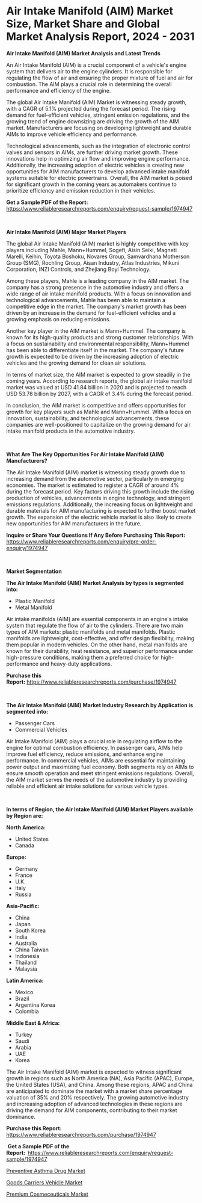 <p><h1>Air Intake Manifold (AIM) Market Size, Market Share and Global Market Analysis Report, 2024 - 2031</h1></p><p><strong>Air Intake Manifold (AIM) Market Analysis and Latest Trends</strong></p>
<p><p>An Air Intake Manifold (AIM) is a crucial component of a vehicle's engine system that delivers air to the engine cylinders. It is responsible for regulating the flow of air and ensuring the proper mixture of fuel and air for combustion. The AIM plays a crucial role in determining the overall performance and efficiency of the engine.</p><p>The global Air Intake Manifold (AIM) Market is witnessing steady growth, with a CAGR of 5.1% projected during the forecast period. The rising demand for fuel-efficient vehicles, stringent emission regulations, and the growing trend of engine downsizing are driving the growth of the AIM market. Manufacturers are focusing on developing lightweight and durable AIMs to improve vehicle efficiency and performance.</p><p>Technological advancements, such as the integration of electronic control valves and sensors in AIMs, are further driving market growth. These innovations help in optimizing air flow and improving engine performance. Additionally, the increasing adoption of electric vehicles is creating new opportunities for AIM manufacturers to develop advanced intake manifold systems suitable for electric powertrains. Overall, the AIM market is poised for significant growth in the coming years as automakers continue to prioritize efficiency and emission reduction in their vehicles.</p></p>
<p><strong>Get a Sample PDF of the Report:&nbsp;</strong> <a href="https://www.reliableresearchreports.com/enquiry/request-sample/1974947">https://www.reliableresearchreports.com/enquiry/request-sample/1974947</a></p>
<p>&nbsp;</p>
<p><strong>Air Intake Manifold (AIM) Major Market Players</strong></p>
<p><p>The global Air Intake Manifold (AIM) market is highly competitive with key players including Mahle, Mann+Hummel, Sogefi, Aisin Seiki, Magneti Marelli, Keihin, Toyota Boshoku, Novares Group, Samvardhana Motherson Group (SMG), Rochling Group, Aisan Industry, Atlas Industries, Mikuni Corporation, INZI Controls, and Zhejiang Boyi Technology.</p><p>Among these players, Mahle is a leading company in the AIM market. The company has a strong presence in the automotive industry and offers a wide range of air intake manifold products. With a focus on innovation and technological advancements, Mahle has been able to maintain a competitive edge in the market. The company's market growth has been driven by an increase in the demand for fuel-efficient vehicles and a growing emphasis on reducing emissions.</p><p>Another key player in the AIM market is Mann+Hummel. The company is known for its high-quality products and strong customer relationships. With a focus on sustainability and environmental responsibility, Mann+Hummel has been able to differentiate itself in the market. The company's future growth is expected to be driven by the increasing adoption of electric vehicles and the growing demand for clean air solutions.</p><p>In terms of market size, the AIM market is expected to grow steadily in the coming years. According to research reports, the global air intake manifold market was valued at USD 41.84 billion in 2020 and is projected to reach USD 53.78 billion by 2027, with a CAGR of 3.4% during the forecast period.</p><p>In conclusion, the AIM market is competitive and offers opportunities for growth for key players such as Mahle and Mann+Hummel. With a focus on innovation, sustainability, and technological advancements, these companies are well-positioned to capitalize on the growing demand for air intake manifold products in the automotive industry.</p></p>
<p>&nbsp;</p>
<p><strong>What Are The Key Opportunities For Air Intake Manifold (AIM) Manufacturers?</strong></p>
<p><p>The Air Intake Manifold (AIM) market is witnessing steady growth due to increasing demand from the automotive sector, particularly in emerging economies. The market is estimated to register a CAGR of around 4% during the forecast period. Key factors driving this growth include the rising production of vehicles, advancements in engine technology, and stringent emissions regulations. Additionally, the increasing focus on lightweight and durable materials for AIM manufacturing is expected to further boost market growth. The expansion of the electric vehicle market is also likely to create new opportunities for AIM manufacturers in the future.</p></p>
<p><strong>Inquire or Share Your Questions If Any Before Purchasing This Report:</strong> <a href="https://www.reliableresearchreports.com/enquiry/pre-order-enquiry/1974947">https://www.reliableresearchreports.com/enquiry/pre-order-enquiry/1974947</a></p>
<p>&nbsp;</p>
<p><strong>Market Segmentation</strong></p>
<p><strong>The Air Intake Manifold (AIM) Market Analysis by types is segmented into:</strong></p>
<p><ul><li>Plastic Manifold</li><li>Metal Manifold</li></ul></p>
<p><p>Air intake manifolds (AIM) are essential components in an engine's intake system that regulate the flow of air to the cylinders. There are two main types of AIM markets: plastic manifolds and metal manifolds. Plastic manifolds are lightweight, cost-effective, and offer design flexibility, making them popular in modern vehicles. On the other hand, metal manifolds are known for their durability, heat resistance, and superior performance under high-pressure conditions, making them a preferred choice for high-performance and heavy-duty applications.</p></p>
<p><strong>Purchase this Report:&nbsp;</strong><a href="https://www.reliableresearchreports.com/purchase/1974947">https://www.reliableresearchreports.com/purchase/1974947</a></p>
<p>&nbsp;</p>
<p><strong>The Air Intake Manifold (AIM) Market Industry Research by Application is segmented into:</strong></p>
<p><ul><li>Passenger Cars</li><li>Commercial Vehicles</li></ul></p>
<p><p>Air Intake Manifold (AIM) plays a crucial role in regulating airflow to the engine for optimal combustion efficiency. In passenger cars, AIMs help improve fuel efficiency, reduce emissions, and enhance engine performance. In commercial vehicles, AIMs are essential for maintaining power output and maximizing fuel economy. Both segments rely on AIMs to ensure smooth operation and meet stringent emissions regulations. Overall, the AIM market serves the needs of the automotive industry by providing reliable and efficient air intake solutions for various vehicle types.</p></p>
<p>&nbsp;</p>
<p><strong>In terms of Region, the Air Intake Manifold (AIM) Market Players available by Region are:</strong></p>
<p>
    <p> <strong> North America: </strong>
        <ul>
            <li>United States</li>
            <li>Canada</li>
        </ul>
        </p> 
    <p> <strong> Europe: </strong>
        <ul>
            <li>Germany</li>
            <li>France</li>
            <li>U.K.</li>
            <li>Italy</li>
            <li>Russia</li>
        </ul>
        </p> 
    <p> <strong> Asia-Pacific: </strong>
        <ul>
            <li>China</li>
            <li>Japan</li>
            <li>South Korea</li>
            <li>India</li>
            <li>Australia</li>
            <li>China Taiwan</li>
            <li>Indonesia</li>
            <li>Thailand</li>
            <li>Malaysia</li>
        </ul>
        </p> 
    <p> <strong> Latin America: </strong>
        <ul>
            <li>Mexico</li>
            <li>Brazil</li>
            <li>Argentina Korea</li>
            <li>Colombia</li>
        </ul>
        </p> 
    <p> <strong> Middle East & Africa: </strong>
        <ul>
            <li>Turkey</li>
            <li>Saudi</li>
            <li>Arabia</li>
            <li>UAE</li>
            <li>Korea</li>
        </ul>
    </p>
    </p>
<p><p>The Air Intake Manifold (AIM) market is expected to witness significant growth in regions such as North America (NA), Asia Pacific (APAC), Europe, the United States (USA), and China. Among these regions, APAC and China are anticipated to dominate the market with a market share percentage valuation of 35% and 20% respectively. The growing automotive industry and increasing adoption of advanced technologies in these regions are driving the demand for AIM components, contributing to their market dominance.</p></p>
<p><strong>Purchase this Report: </strong><a href="https://www.reliableresearchreports.com/purchase/1974947">https://www.reliableresearchreports.com/purchase/1974947</a></p>
<p>&nbsp;<strong>Get a Sample PDF of the Report:&nbsp;&nbsp;</strong><a href="https://www.reliableresearchreports.com/enquiry/request-sample/1974947">https://www.reliableresearchreports.com/enquiry/request-sample/1974947</a></p>
<p><strong></strong></p>
<p><p><a href="https://view.publitas.com/reportprime-1/preventive-asthma-drug-market-a-comprehensive-report-of-its-market-share-growth-trends-2023-2030/">Preventive Asthma Drug Market</a></p><p><a href="https://view.publitas.com/reportprime-1/goods-carriers-vehicle-market-growth-market-trends-covid-19-impact-and-forecasts-for-period-from-2023-2030/">Goods Carriers Vehicle Market</a></p><p><a href="https://view.publitas.com/reportprime-1/premium-cosmeceuticals-market-size-growth-and-forecast-from-2023-2030/">Premium Cosmeceuticals Market</a></p></p>